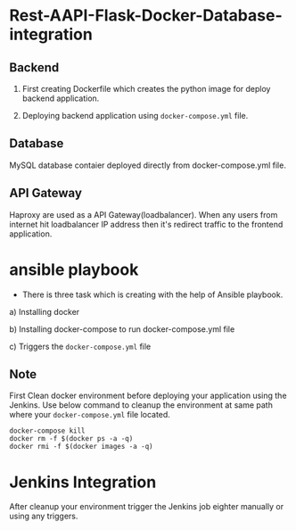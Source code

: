 # Rest-AAPI-Flask-Docker-Database-integration

## Backend
1. First creating Dockerfile which creates the python image for deploy backend application.

2. Deploying backend application using `docker-compose.yml` file. 

## Database
MySQL database contaier deployed directly from docker-compose.yml file.  

## API Gateway
Haproxy are used as a API Gateway(loadbalancer). When any users from internet hit loadbalancer IP address then it's redirect traffic to the frontend application. 

# ansible playbook
- There is three task which is creating with the help of Ansible playbook.

a) Installing docker

b) Installing docker-compose to run docker-compose.yml file

c) Triggers the `docker-compose.yml` file

## Note
First Clean docker environment before deploying your application using the Jenkins. Use below command to cleanup the environment at same path where your `docker-compose.yml` file located.
```
docker-compose kill
docker rm -f $(docker ps -a -q)
docker rmi -f $(docker images -a -q)

```
# Jenkins Integration
After cleanup your environment trigger the Jenkins job eighter manually or using any triggers.




